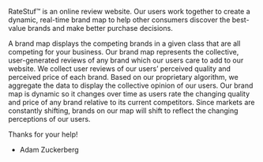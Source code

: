 

RateStuf™ is an online review website. Our users work together to create a dynamic, real-time brand map to help other consumers discover the best-value brands and make better purchase decisions.

A brand map displays the competing brands in a given class that are all competing for your business.
Our brand map represents the collective, user-generated reviews of any brand which our users care to add to our website. We collect user reviews of our users’ perceived quality and perceived price of each brand. Based on our proprietary algorithm, we aggregate the data to display the collective opinion of our users.
Our brand map is dynamic so it changes over time as users rate the changing quality and price of any brand relative to its current competitors. Since markets are constantly shifting, brands on our map will shift to reflect the changing perceptions of our users.

Thanks for your help!

- Adam Zuckerberg